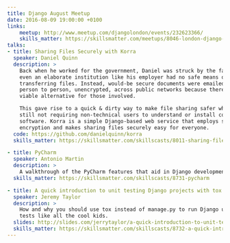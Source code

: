 ```yaml
---
title: Django August Meetup
date: 2016-08-09 19:00:00 +0100
links:
    meetup: http://www.meetup.com/djangolondon/events/232623366/
    skills_matter: https://skillsmatter.com/meetups/8046-london-django-august-meetup
talks:
- title: Sharing Files Securely with Korra
  speaker: Daniel Quinn
  description: >
    Back when he worked for the government, Daniel was struck by the fact that
    even an elaborate institution like his employer had no safe means of
    transferring files. Instead, would-be secure documents were emailed from
    person to person, unencrypted, across public networks because there was no
    viable alternative for those involved.

    This gave rise to a quick & dirty way to make file sharing safer whilst
    still not requiring non-technical users to understand or install complex
    software. Korra is a simple Django-based web service that employs symmetric
    encryption and makes sharing files securely easy for everyone.
  code: https://github.com/danielquinn/korra
  skills_matter: https://skillsmatter.com/skillscasts/8011-sharing-files-securely-with-korra

- title: PyCharm
  speaker: Antonio Martin
  description: >
    A walkthrough of the PyCharm features that aid in Django development.
  skills_matter: https://skillsmatter.com/skillscasts/8731-pycharm

- title: A quick introduction to unit testing Django projects with tox
  speaker: Jeremy Taylor
  description: >
    How and why you should use tox instead of manage.py to run Django unit
    tests like all the cool kids.
  slides: http://slides.com/jerrytaylor/a-quick-introduction-to-unit-testing-django-projects-with-tox#/
  skills_matter: https://skillsmatter.com/skillscasts/8732-a-quick-introduction-to-unit-testing-django-projects-with-tox
---
```

